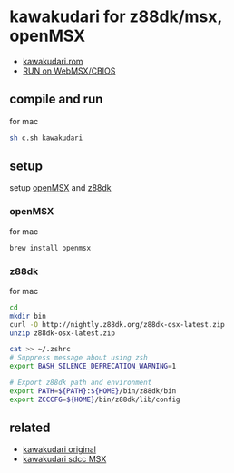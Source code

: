 # kawakudari for z88dk/msx, openMSX

- [kawakudari.rom](https://ichigojam.github.io/kawakudari_z88dk_msx/kawakudari.rom)
- [RUN on WebMSX/CBIOS](https://webmsx.org/cbios/?ROM=https://ichigojam.github.io/kawakudari_z88dk_msx/kawakudari.rom)

## compile and run

for mac
```sh
sh c.sh kawakudari
```

## setup

setup [openMSX](https://openmsx.org/) and [z88dk](https://z88dk.org/site/)

### openMSX

for mac
```sh
brew install openmsx
```

### z88dk

for mac
```sh
cd
mkdir bin
curl -O http://nightly.z88dk.org/z88dk-osx-latest.zip
unzip z88dk-osx-latest.zip

cat >> ~/.zshrc
# Suppress message about using zsh
export BASH_SILENCE_DEPRECATION_WARNING=1

# Export z88dk path and environment
export PATH=${PATH}:${HOME}/bin/z88dk/bin
export ZCCCFG=${HOME}/bin/z88dk/lib/config
```

## related

- [kawakudari original](https://ichigojam.net/IchigoJam-firstgame.pdf)
- [kawakudari sdcc MSX](https://github.com/ichigojam/kawakudari_sdcc_msx)

